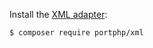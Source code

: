 Install the [XML adapter](https://github.com/portphp/xml):

```bash
$ composer require portphp/xml
```
